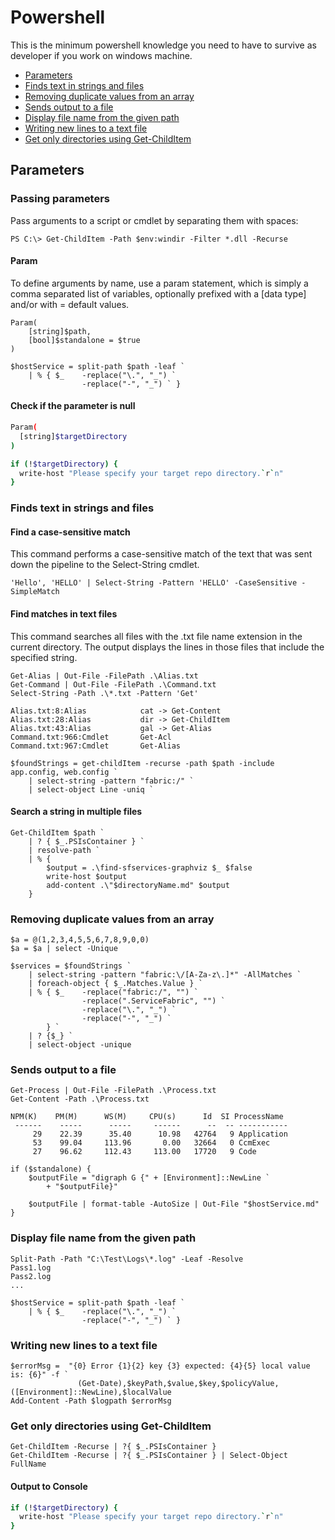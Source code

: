# Powershell

This is the minimum powershell knowledge you need to have to survive as developer if you work on windows machine.

* [Parameters](powershell.md#parameters)
* [Finds text in strings and files](powershell.md#finds-text-in-strings-and-files)
* [Removing duplicate values from an array](powershell.md#removing-duplicate-values-from-an-array)
* [Sends output to a file](powershell.md#sends-output-to-a-file)
* [Display file name from the given path](powershell.md#display-file-name-from-the-given-path)
* [Writing new lines to a text file](powershell.md#writing-new-lines-to-a-text-file)
* [Get only directories using Get-ChildItem](powershell.md#get-only-directories-using-get-childitem)

## Parameters

### Passing parameters

Pass arguments to a script or cmdlet by separating them with spaces:

```text
PS C:\> Get-ChildItem -Path $env:windir -Filter *.dll -Recurse
```

#### Param

To define arguments by name, use a param statement, which is simply a comma separated list of variables, optionally prefixed with a \[data type\] and/or with = default values.

```text
Param(
    [string]$path, 
    [bool]$standalone = $true
)

$hostService = split-path $path -leaf `
    | % { $_    -replace("\.", "_") `
                -replace("-", "_") ` }
```

#### Check if the parameter is null

```bash
Param(
  [string]$targetDirectory
)

if (!$targetDirectory) {
  write-host "Please specify your target repo directory.`r`n"
}
```

### Finds text in strings and files

#### Find a case-sensitive match

This command performs a case-sensitive match of the text that was sent down the pipeline to the Select-String cmdlet.

```text
'Hello', 'HELLO' | Select-String -Pattern 'HELLO' -CaseSensitive -SimpleMatch
```

#### Find matches in text files

This command searches all files with the .txt file name extension in the current directory. The output displays the lines in those files that include the specified string.

```text
Get-Alias | Out-File -FilePath .\Alias.txt
Get-Command | Out-File -FilePath .\Command.txt
Select-String -Path .\*.txt -Pattern 'Get'

Alias.txt:8:Alias            cat -> Get-Content
Alias.txt:28:Alias           dir -> Get-ChildItem
Alias.txt:43:Alias           gal -> Get-Alias
Command.txt:966:Cmdlet       Get-Acl
Command.txt:967:Cmdlet       Get-Alias
```

```text
$foundStrings = get-childItem -recurse -path $path -include app.config, web.config `
    | select-string -pattern "fabric:/" `
    | select-object Line -uniq `
```

#### Search a string in multiple files

```text
Get-ChildItem $path `
    | ? { $_.PSIsContainer } `
    | resolve-path `
    | % { 
        $output = .\find-sfservices-graphviz $_ $false
        write-host $output
        add-content .\"$directoryName.md" $output
    }
```

### Removing duplicate values from an array

```text
$a = @(1,2,3,4,5,5,6,7,8,9,0,0)
$a = $a | select -Unique
```

```text
$services = $foundStrings `
    | select-string -pattern "fabric:\/[A-Za-z\.]*" -AllMatches `
    | foreach-object { $_.Matches.Value } `
    | % { $_    -replace("fabric:/", "") `
                -replace(".ServiceFabric", "") `
                -replace("\.", "_") `
                -replace("-", "_") `
        } `
    | ? {$_} `
    | select-object -unique

```

### Sends output to a file

```text
Get-Process | Out-File -FilePath .\Process.txt
Get-Content -Path .\Process.txt

NPM(K)    PM(M)      WS(M)     CPU(s)      Id  SI ProcessName
 ------    -----      -----     ------      --  -- -----------
     29    22.39      35.40      10.98   42764   9 Application
     53    99.04     113.96       0.00   32664   0 CcmExec
     27    96.62     112.43     113.00   17720   9 Code
```

```text
if ($standalone) {
    $outputFile = "digraph G {" + [Environment]::NewLine `
        + "$outputFile}"

    $outputFile | format-table -AutoSize | Out-File "$hostService.md"
}
```

### Display file name from the given path

```text
Split-Path -Path "C:\Test\Logs\*.log" -Leaf -Resolve
Pass1.log
Pass2.log
...
```

```text
$hostService = split-path $path -leaf `
    | % { $_    -replace("\.", "_") `
                -replace("-", "_") ` }

```

### Writing new lines to a text file

```text
$errorMsg =  "{0} Error {1}{2} key {3} expected: {4}{5} local value is: {6}" -f `
               (Get-Date),$keyPath,$value,$key,$policyValue,([Environment]::NewLine),$localValue
Add-Content -Path $logpath $errorMsg
```

### Get only directories using Get-ChildItem

```text
Get-ChildItem -Recurse | ?{ $_.PSIsContainer }
Get-ChildItem -Recurse | ?{ $_.PSIsContainer } | Select-Object FullName
```

#### Output to Console

```bash
if (!$targetDirectory) {
  write-host "Please specify your target repo directory.`r`n"
}
```



